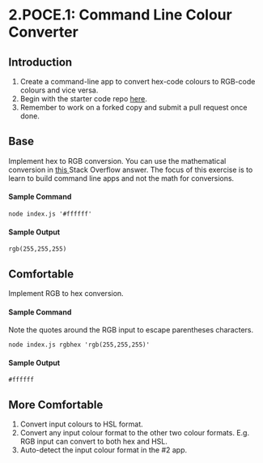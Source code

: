 # 2.POCE.1: Command Line Colour Converter

## Introduction

1. Create a command-line app to convert hex-code colours to RGB-code colours and vice versa.
2. Begin with the starter code repo [here](https://github.com/rocketacademy/css-conversions-bootcamp).
3. Remember to work on a forked copy and submit a pull request once done.

## Base

Implement hex to RGB conversion. You can use the mathematical conversion in [this ](https://stackoverflow.com/questions/5623838/rgb-to-hex-and-hex-to-rgb)Stack Overflow answer. The focus of this exercise is to learn to build command line apps and not the math for conversions.

#### Sample Command

```text
node index.js '#ffffff'
```

#### Sample Output

```text
rgb(255,255,255)
```

## Comfortable

Implement RGB to hex conversion.

#### Sample Command

Note the quotes around the RGB input to escape parentheses characters.

```text
node index.js rgbhex 'rgb(255,255,255)'
```

#### Sample Output

```text
#ffffff
```

## More Comfortable

1. Convert input colours to HSL format.
2. Convert any input colour format to the other two colour formats. E.g. RGB input can convert to both hex and HSL.
3. Auto-detect the input colour format in the \#2 app.

